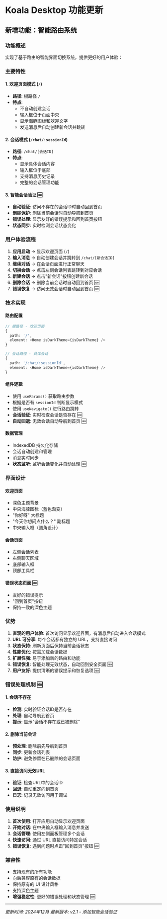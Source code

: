 # Koala Desktop 功能更新

## 新增功能：智能路由系统

### 功能概述
实现了基于路由的智能界面切换系统，提供更好的用户体验：

### 主要特性

#### 1. 欢迎页面模式 (`/`)
- **路径**: 根路径 `/`
- **特点**: 
  - 不自动创建会话
  - 输入框位于页面中央
  - 显示海豚图标和欢迎文字
  - 发送消息后自动创建新会话并跳转

#### 2. 会话模式 (`/chat/:sessionId`)
- **路径**: `/chat/[会话ID]`
- **特点**:
  - 显示具体会话内容
  - 输入框位于底部
  - 支持消息历史记录
  - 完整的会话管理功能

#### 3. 智能会话验证 🆕
- **自动验证**: 访问不存在的会话ID时自动回到首页
- **删除保护**: 删除当前会话时自动导航到首页
- **错误处理**: 显示友好的错误提示和回到首页按钮
- **状态同步**: 实时检测会话状态变化

### 用户体验流程

1. **应用启动** → 显示欢迎页面 (`/`)
2. **输入消息** → 自动创建会话并跳转到 `/chat/[新会话ID]`
3. **继续对话** → 在会话页面进行正常聊天
4. **切换会话** → 点击左侧会话列表跳转到对应会话
5. **新建会话** → 点击"新会话"按钮创建新会话
6. **删除会话** → 删除当前会话时自动回到首页 🆕
7. **错误恢复** → 访问无效会话时自动回到首页 🆕

### 技术实现

#### 路由配置
```typescript
// 根路径 - 欢迎页面
{
  path: '/',
  element: <Home isDarkTheme={isDarkTheme} />
}

// 会话路径 - 具体会话
{
  path: '/chat/:sessionId',
  element: <Home isDarkTheme={isDarkTheme} />
}
```

#### 组件逻辑
- 使用 `useParams()` 获取路由参数
- 根据是否有 `sessionId` 判断显示模式
- 使用 `useNavigate()` 进行路由跳转
- **会话验证**: 实时检查会话是否存在 🆕
- **自动回退**: 无效会话自动导航到首页 🆕

#### 数据管理
- IndexedDB 持久化存储
- 会话自动创建和管理
- 消息实时同步
- **状态监听**: 监听会话变化并自动处理 🆕

### 界面设计

#### 欢迎页面
- 深色主题背景
- 中央海豚图标（蓝色渐变）
- "你好呀" 大标题
- "今天你想问点什么？" 副标题
- 中央输入框（圆角设计）

#### 会话页面
- 左侧会话列表
- 右侧聊天区域
- 底部输入框
- 顶部工具栏

#### 错误状态页面 🆕
- 友好的错误提示
- "回到首页"按钮
- 保持一致的深色主题

### 优势

1. **直观的用户体验**: 首次访问显示欢迎界面，有消息后自动进入会话模式
2. **URL 可分享**: 每个会话都有独立的 URL，支持直接访问
3. **状态保持**: 刷新页面后保持当前会话状态
4. **性能优化**: 按需加载会话数据
5. **扩展性强**: 易于添加新的路由和功能
6. **错误恢复**: 智能处理无效状态，自动回到安全页面 🆕
7. **用户友好**: 提供清晰的错误提示和恢复选项 🆕

### 错误处理机制 🆕

#### 1. 会话不存在
- **检测**: 实时验证会话ID是否存在
- **处理**: 自动导航到首页
- **提示**: 显示"会话不存在或已被删除"

#### 2. 删除当前会话
- **预处理**: 删除前先导航到首页
- **同步**: 更新会话列表
- **防护**: 避免停留在已删除的会话页面

#### 3. 直接访问无效URL
- **验证**: 检查URL中的会话ID
- **回退**: 自动重定向到首页
- **日志**: 记录无效访问用于调试

### 使用说明

1. **首次使用**: 打开应用自动显示欢迎页面
2. **开始对话**: 在中央输入框输入消息并发送
3. **会话管理**: 使用左侧面板管理多个会话
4. **快速访问**: 通过 URL 直接访问特定会话
5. **错误恢复**: 遇到问题时点击"回到首页"按钮 🆕

### 兼容性

- 支持现有的所有功能
- 向后兼容原有的会话数据
- 保持原有的 UI 设计风格
- 支持深色主题
- **增强稳定性**: 更好的错误处理和状态管理 🆕

---

*更新时间: 2024年12月*
*最新版本: v2.1 - 添加智能会话验证* 